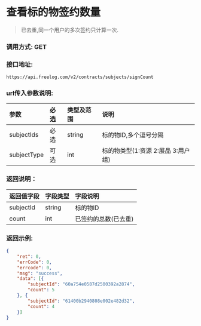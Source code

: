 # 查看标的物签约数量

> 已去重,同一个用户的多次签约只计算一次.



### 调用方式: GET



### 接口地址:

```
https://api.freelog.com/v2/contracts/subjects/signCount
```



### url传入参数说明:

| 参数 | 必选 | 类型及范围 | 说明 |
| :--- | :--- | :--- | :--- |
| subjectIds | 必选 | string | 标的物ID,多个逗号分隔 |
| subjectType | 可选 | int | 标的物类型(1:资源 2:展品 3:用户组) |



### 返回说明：

| 返回值字段 | 字段类型 | 字段说明 |
| :--- | :--- | :--- |
| subjectId | string | 标的物ID |
| count | int | 已签约的总数(已去重) |



### 返回示例:

```json
{
	"ret": 0,
	"errCode": 0,
	"errcode": 0,
	"msg": "success",
	"data": [{
		"subjectId": "60a754e0587d2500392a2874",
		"count": 5
	}, {
		"subjectId": "61400b2940808e002e482d32",
		"count": 4
	}]
}
```
